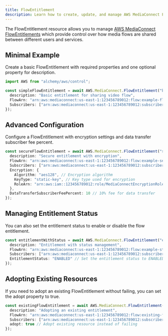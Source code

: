 ```yaml
---
title: FlowEntitlement
description: Learn how to create, update, and manage AWS MediaConnect FlowEntitlements using Alchemy Cloud Control.
---
```



The FlowEntitlement resource allows you to manage [AWS MediaConnect FlowEntitlements](https://docs.aws.amazon.com/mediaconnect/latest/userguide/) which provide control over how media flows are shared between different users and services.

## Minimal Example

Create a basic FlowEntitlement with required properties and one optional property for description.

```ts
import AWS from "alchemy/aws/control";

const simpleFlowEntitlement = await AWS.MediaConnect.FlowEntitlement("basicFlowEntitlement", {
  description: "Basic entitlement for sharing video flow",
  FlowArn: "arn:aws:mediaconnect:us-east-1:123456789012:flow:example-flow",
  Subscribers: ["arn:aws:mediaconnect:us-east-1:123456789012:subscriber:example-subscriber"]
});
```

## Advanced Configuration

Configure a FlowEntitlement with encryption settings and data transfer subscriber fee percent.

```ts
const secureFlowEntitlement = await AWS.MediaConnect.FlowEntitlement("secureFlowEntitlement", {
  description: "Secure entitlement with encryption",
  FlowArn: "arn:aws:mediaconnect:us-east-1:123456789012:flow:example-secure-flow",
  Subscribers: ["arn:aws:mediaconnect:us-east-1:123456789012:subscriber:another-subscriber"],
  Encryption: {
    Algorithm: "aes128", // Encryption algorithm
    KeyType: "static-key", // Key type used for encryption
    RoleArn: "arn:aws:iam::123456789012:role/MediaConnectEncryptionRole" // IAM role for encryption
  },
  DataTransferSubscriberFeePercent: 10 // 10% fee for data transfer
});
```

## Managing Entitlement Status

You can also set the entitlement status to enable or disable the flow entitlement.

```ts
const entitlementWithStatus = await AWS.MediaConnect.FlowEntitlement("entitlementWithStatus", {
  description: "Entitlement with status management",
  FlowArn: "arn:aws:mediaconnect:us-east-1:123456789012:flow:example-status-flow",
  Subscribers: ["arn:aws:mediaconnect:us-east-1:123456789012:subscriber:status-subscriber"],
  EntitlementStatus: "ENABLED" // Set the entitlement status to ENABLED
});
```

## Adopting Existing Resources

If you need to adopt an existing FlowEntitlement without failing, you can set the adopt property to true.

```ts
const existingFlowEntitlement = await AWS.MediaConnect.FlowEntitlement("existingFlowEntitlement", {
  description: "Adopting an existing entitlement",
  FlowArn: "arn:aws:mediaconnect:us-east-1:123456789012:flow:existing-flow",
  Subscribers: ["arn:aws:mediaconnect:us-east-1:123456789012:subscriber:existing-subscriber"],
  adopt: true // Adopt existing resource instead of failing
});
```
